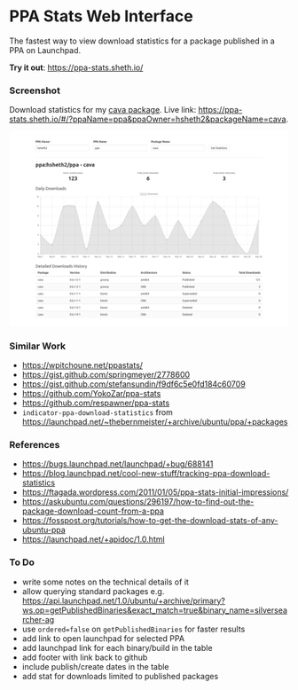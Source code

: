 # PPA Stats Web Interface

The fastest way to view download statistics for a package published in a PPA on Launchpad.

**Try it out**: https://ppa-stats.sheth.io/

### Screenshot
Download statistics for my [cava package](https://github.com/hsheth2/cava-ppa). Live link: https://ppa-stats.sheth.io/#/?ppaName=ppa&ppaOwner=hsheth2&packageName=cava.

[![screenshot](screenshot.png)](https://ppa-stats.sheth.io/)

### Similar Work
- https://wpitchoune.net/ppastats/
- https://gist.github.com/springmeyer/2778600
- https://gist.github.com/stefansundin/f9df6c5e0fd184c60709
- https://github.com/YokoZar/ppa-stats
- https://github.com/respawner/ppa-stats
- `indicator-ppa-download-statistics` from https://launchpad.net/~thebernmeister/+archive/ubuntu/ppa/+packages

### References
- https://bugs.launchpad.net/launchpad/+bug/688141
- https://blog.launchpad.net/cool-new-stuff/tracking-ppa-download-statistics
- https://ftagada.wordpress.com/2011/01/05/ppa-stats-initial-impressions/
- https://askubuntu.com/questions/296197/how-to-find-out-the-package-download-count-from-a-ppa
- https://fosspost.org/tutorials/how-to-get-the-download-stats-of-any-ubuntu-ppa
- https://launchpad.net/+apidoc/1.0.html

### To Do
- write some notes on the technical details of it
- allow querying standard packages e.g. https://api.launchpad.net/1.0/ubuntu/+archive/primary?ws.op=getPublishedBinaries&exact_match=true&binary_name=silversearcher-ag
- use `ordered=false` on `getPublishedBinaries` for faster results
- add link to open launchpad for selected PPA
- add launchpad link for each binary/build in the table
- add footer with link back to github
- include publish/create dates in the table
- add stat for downloads limited to published packages

